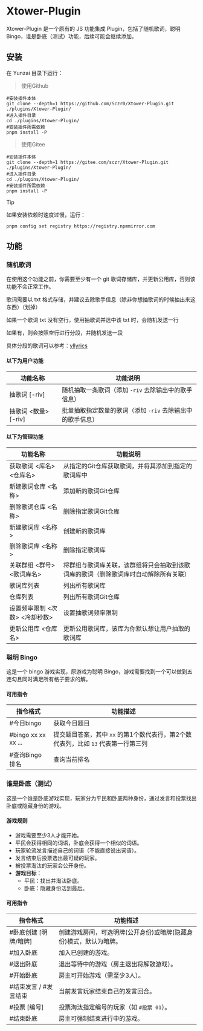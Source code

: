 # Xtower-Plugin

Xtower-Plugin 是一个原有的 JS 功能集成 Plugin，包括了随机歌词，聪明Bingo，谁是卧底（测试）功能，后续可能会继续添加。

## 安装

在 Yunzai 目录下运行：

> 使用Github

```
#安装插件本体
git clone --depth=1 https://github.com/Sczr0/Xtower-Plugin.git ./plugins/Xtower-Plugin/ 
#进入插件目录
cd ./plugins/Xtower-Plugin/ 
#安装插件所需依赖
pnpm install -P
```
> 使用Gitee

```
#安装插件本体
git clone --depth=1 https://gitee.com/sczr/Xtower-Plugin.git ./plugins/Xtower-Plugin/ 
#进入插件目录
cd ./plugins/Xtower-Plugin/ 
#安装插件所需依赖
pnpm install -P
```
> [!TIP]
> 如果安装依赖时速度过慢，运行：
> 
>```
> pnpm config set registry https://registry.npmmirror.com
>```

## 功能

### 随机歌词

在使用这个功能之前，你需要至少有一个 git 歌词存储库，并更新公用库，否则该功能不会正常工作。

歌词需要以 txt 格式存储，并建议去除歌手信息（除非你想抽歌词的时候抽出来这东西）（划掉）

如果一个歌词 txt 没有空行，使用抽歌词并选中该 txt 时，会随机发送一行

如果有，则会按照空行进行分段，并随机发送一段

具体分段的歌词可以参考：[yllyrics](https://github.com/Sczr0/yllyrics)

#### **以下为用户功能**

| **功能名称**               | **功能说明**                                                                 |
|----------------------------|-----------------------------------------------------------------------------|
| 抽歌词 [-riv]              | 随机抽取一条歌词（添加 `-riv` 去除输出中的歌手信息）                        |
| 抽歌词 <数量> [-riv]       | 批量抽取指定数量的歌词（添加 `-riv` 去除输出中的歌手信息）                  |

#### **以下为管理功能**

| **功能名称**               | **功能说明**                                                                 |
|----------------------------|-----------------------------------------------------------------------------|
| 获取歌词 <库名> <仓库名>   | 从指定的Git仓库获取歌词，并将其添加到指定的歌词库中                                  |
| 新建歌词仓库 <名称> <Git URL>  | 添加新的歌词Git仓库                                                            |
| 删除歌词仓库 <名称>        | 删除指定歌词Git仓库                                                            |
| 新建歌词库 <名称>          | 创建新的歌词库                                                              |
| 删除歌词库 <名称>          | 删除指定歌词库                                                              |
| 关联群组 <群号> <歌词库名> | 将群组与歌词库关联，该群组将只会抽取到该歌词库的歌词（删除歌词库时自动解除所有关联）                                                                                                 |
| 歌词库列表                 | 列出所有歌词库                                                              |
| 仓库列表                   | 列出所有歌词Git仓库                                                            |
| 设置频率限制 <次数> <冷却秒数> | 设置抽歌词频率限制                                                      |
| 更新公用库 <仓库名>        | 更新公用歌词库，该库为你默认想让用户抽取的歌词库 

### 聪明 Bingo

这是一个 bingo 游戏实现，原游戏为聪明 Bingo，游戏需要找到一个可以做到五连勾且同时满足所有格子要求的解。

#### 可用指令

| **指令格式**           | **功能描述**                                                                 |
|------------------------|-----------------------------------------------------------------------------|
| #今日bingo             | 获取今日题目                                                                |
| #bingo xx xx xx ...    | 提交题目答案，其中 `xx` 的第1个数代表行，第2个数代表列，比如 `13` 代表第一行第三列 |
| #查询Bingo排名         | 查询当前排名       |

### 谁是卧底（测试）

这是一个谁是卧底游戏实现，玩家分为平民和卧底两种身份，通过发言和投票找出卧底或隐藏身份的游戏。

#### 游戏规则

- 游戏需要至少3人才能开始。
- 平民会获得相同的词语，卧底会获得一个相似的词语。
- 玩家轮流发言描述自己的词语（不能直接说出词语）。
- 发言结束后投票选出最可疑的玩家。
- 被投票淘汰的玩家会公开身份。
- **游戏目标**：
  - 平民：找出并淘汰卧底。
  - 卧底：隐藏身份活到最后。

#### 可用指令

| **指令格式**         | **功能描述**                                                                 |
|----------------------|-----------------------------------------------------------------------------|
| #卧底创建 [明牌/暗牌] | 创建游戏房间，可选明牌(公开身份)或暗牌(隐藏身份)模式，默认为暗牌。             |
| #加入卧底            | 加入已创建的游戏。                                                          |
| #退出卧底            | 退出等待中的游戏（房主退出将解散游戏）。                                     |
| #开始卧底            | 房主可开始游戏（需至少3人）。                                               |
| #结束发言 / #发言结束 | 当前发言玩家结束自己的发言回合。                                             |
| #投票 [编号]          | 投票淘汰指定编号的玩家（如 `#投票 01`）。                                    |
| #结束卧底            | 房主可强制结束进行中的游戏。                                                |
